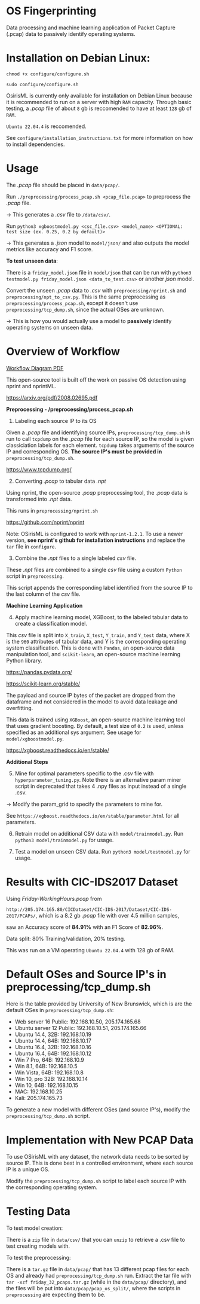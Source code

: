 # OS Fingerprinting

Data processing and machine learning application of Packet Capture (.pcap) data to passively identify operating systems.

# Installation on Debian Linux:

`chmod +x configure/configure.sh`

`sudo configure/configure.sh`

OsirisML is currently only available for installation on Debian Linux because it is recommended to run on a server with high `RAM` capacity. Through basic testing, a *.pcap* file of about `8` gb is reccomended to have at least `128` gb of `RAM`.

`Ubuntu 22.04.4` is reccomended.

See `configure/installation_instructions.txt` for more information on how to install dependencies.

# Usage

The *.pcap* file should be placed in `data/pcap/`.

Run `./preprocessing/process_pcap.sh <pcap_file.pcap>` to preprocess the *.pcap* file.

-> This generates a *.csv* file to `/data/csv/`.

Run `python3 xgboostmodel.py <csc_file.csv> <model_name> <OPTIONAL: test size (ex. 0.25, 0.2 by default)>`

-> This generates a *.json* model to `model/json/` and also outputs the model metrics like accuracy and F1 score.

**To test unseen data**:

There is a `friday_model.json` file in `model/json` that can be run with `python3 testmodel.py friday_model.json <data_to_test.csv>` or another *json* model.

Convert the unseen *.pcap* data to *.csv* with `preprocessing/nprint.sh` and `preprocessing/npt_to_csv.py`. This is the same preprocessing as `preprocessing/process_pcap.sh`, except it doesn't use `preprocessing/tcp_dump.sh`, since the actual OSes are unknown.

-> This is how you would actually use a model to **passively** identify operating systems on unseen data.

# Overview of Workflow

[Workflow Diagram PDF](OsirisML.pdf)

This open-source tool is built off the work on passive OS detection using nprint and nprintML.

https://arxiv.org/pdf/2008.02695.pdf

**Preprocessing - /preprocessing/process_pcap.sh**

1. Labeling each source IP to its OS

Given a *.pcap* file and identifying source IPs, `preprocessing/tcp_dump.sh` is run to call `tcpdump` on the *.pcap* file for each source IP, so the model is given classiciation labels for each element. `tcpdump` takes arguments of the source IP and corresponding OS. **The source IP's must be provided in**  `preprocessing/tcp_dump.sh`.

https://www.tcpdump.org/

2. Converting *.pcap* to tabular data *.npt*

Using nprint, the open-source *.pcap* preprocessing tool, the *.pcap* data is transformed into *.npt* data.

This runs in `preprocessing/nprint.sh`

https://github.com/nprint/nprint

Note: OSirisML is configured to work with `nprint-1.2.1`. To use a newer version, **see nprint's github for installation instructions** and replace the `tar` file in `configure`.

3. Combine the *.npt* files to a single labeled *csv* file.

These *.npt* files are combined to a single *csv* file using a custom `Python` script in `preprocessing`.

This script appends the corresponding label identified from the source IP to the last column of the *csv* file.

**Machine Learning Application**

4. Apply machine learning model, XGBoost, to the labeled tabular data to create a classification model.

This *csv* file is split into `X_train`, `X_test`, `Y_train`, and `Y_test` data, where X is the `960` attributes of tabular data, and Y is the corresponding operating system classification. This is done with `Pandas`, an open-source data manipulation tool, and `scikit-learn`, an open-source machine learning Python library.

https://pandas.pydata.org/

https://scikit-learn.org/stable/

The payload and source IP bytes of the packet are dropped from the dataframe and not considered in the model to avoid data leakage and overfitting.

This data is trained using `XGBoost`, an open-source machine learning tool that uses gradient boosting. By default, a test size of `0.2` is used, unless specified as an additional sys argument. See usage for `model/xgboostmodel.py`.

https://xgboost.readthedocs.io/en/stable/


**Additional Steps**

5. Mine for optimal parameters specific to the .csv file with `hyperparameter_tuning.py`. Note there is an alternative param miner script in deprecated that takes 4 .npy files as input instead of a single .csv.

-> Modify the param_grid to specify the parameters to mine for.

See `https://xgboost.readthedocs.io/en/stable/parameter.html` for all parameters.

6. Retrain model on additional CSV data with `model/trainmodel.py`. Run `python3 model/trainmodel.py` for usage.

7. Test a model on unseen CSV data. Run `python3 model/testmodel.py` for usage.

# Results with CIC-IDS2017 Dataset

Using *Friday-WorkingHours.pcap* from

`http://205.174.165.80/CICDataset/CIC-IDS-2017/Dataset/CIC-IDS-2017/PCAPs/`, which is a 8.2 gb *.pcap* file with over 4.5 million samples,

saw an Accuracy score of **84.91%** with an F1 Score of **82.96%**.

Data split: 80% Training/validation, 20% testing.

This was run on a VM operating `Ubuntu 22.04.4` with 128 gb of RAM.

# Default OSes and Source IP's in preprocessing/tcp_dump.sh

Here is the table provided by University of New Brunswick, which is are the default OSes in `preprocessing/tcp_dump.sh`:
- Web server 16 Public: 192.168.10.50, 205.174.165.68
- Ubuntu server 12 Public: 192.168.10.51, 205.174.165.66
- Ubuntu 14.4, 32B: 192.168.10.19
- Ubuntu 14.4, 64B: 192.168.10.17
- Ubuntu 16.4, 32B: 192.168.10.16
- Ubuntu 16.4, 64B: 192.168.10.12
- Win 7 Pro, 64B: 192.168.10.9
- Win 8.1, 64B: 192.168.10.5
- Win Vista, 64B: 192.168.10.8
- Win 10, pro 32B: 192.168.10.14
- Win 10, 64B: 192.168.10.15
- MAC: 192.168.10.25
- Kali: 205.174.165.73

To generate a new model with different OSes (and source IP's), modify the `preprocessing/tcp_dump.sh` script.

# Implementation with New PCAP Data

To use OSirisML with any dataset, the network data needs to be sorted by source IP. This is done best in a controlled environment, where each source IP is a unique OS.

Modify the `preprocessing/tcp_dump.sh` script to label each source IP with the corresponding operating system.

# Testing Data

To test model creation:

There is a `zip` file in `data/csv/` that you can `unzip` to retrieve a .csv file to test creating models with.

To test the preprocessing:

There is a `tar.gz` file in `data/pcap/` that has 13 different pcap files for each OS and already had `preprocessing/tcp_dump.sh` run. Extract the tar file with `tar -xzf friday_32_pcaps.tar.gz` (while in the `data/pcap/` directory), and the files will be put into `data/pcap/pcap_os_split/`, where the scripts in `preprocessing` are expecting them to be.
